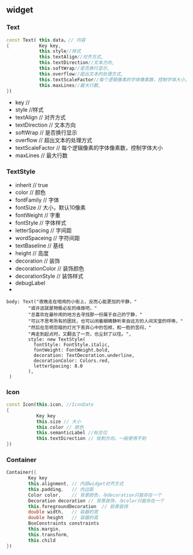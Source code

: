 ## widget

### Text

```dart
const Text( this.data，// 内容
{			Key key,
			this.style//样式
			this.textAlign//对齐方式,
			this.textDirection//文本方向,
			this.softWrap//是否换行显示,
			this.overflow//超出文本的处理方式,
			this.textScaleFactor//每个逻辑像素的字体像素数，控制字体大小,
			this.maxLines//最大行数,
})
```



- key	//
- style  //样式
- textAlign  // 对齐方式
- textDirection // 文本方向
- softWrap   // 是否换行显示
- overflow  // 超出文本的处理方式
- textScaleFactor  // 每个逻辑像素的字体像素数，控制字体大小
- maxLines  // 最大行数



### TextStyle

- inherit  // true
- color  // 颜色
- fontFamily // 字体
- fontSize // 大小，默认10像素
- fontWeight // 字重
- fontStyle // 字体样式
- letterSpacing  // 字间距
- wordSpaceing  // 字符间距
- textBaseline  // 基线
- height // 高度
- decoration  // 装饰
- decorationColor  // 装饰颜色
- decorationStyle  // 装饰样式
- debugLabel
- 

```dar
body: Text("夜晚走在喧闹的小街上，反而心能更加的平静，"
        "或许这就是物极必反的缘故吧，"
        "总喜欢在最吵闹的地方去寻找那一份属于自己的宁静，"
        "可以不思考所有的困扰，也可以闭着眼睛静听来自远方的人间天堂的呼唤，"
        "然后在忽明忽暗的灯光下丢弃心中的包袱，和一脸的苦闷，"
        "再走到起点时，又翻去了一页，也尘封了以往。",
        style: new TextStyle(
          fontStyle: FontStyle.italic,
          fontWeight: FontWeight.bold,
          decoration: TextDecoration.underline,
          decorationColor: Colors.red,
          letterSpacing: 8.0
        ),
 )
```



### Icon

```dart
const Icon(this.icon, //IconDate 
{
    	   Key key
           this.size // 大小
           this.color // 颜色
           this.semanticLabel //标志位
           this.textDirection // 绘制方向，一般使用不到
})
```





### Container

```dart
Container({
    	Key key
        this.alignment, // 内部widget对齐方式
    	this.padding,	// 内边距
    	Color color, 	// 背景颜色，与decoration只能存在一个
    	Decoration decoration // 背景装饰，与color只能存在一个
        this.foregroundDecoration  // 前景装饰
        double width,	// 容器的宽
    	double height 	// 容器的高
        BoxConstraints constraints 
        this.margin,
 		this.transform,
    	this.child
})
```



